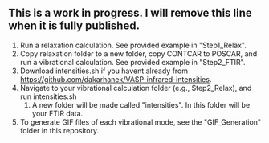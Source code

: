 ## This is a work in progress. I will remove this line when it is fully published.

1. Run a relaxation calculation. See provided example in "Step1_Relax".
2. Copy relaxation folder to a new folder, copy CONTCAR to POSCAR, and run a vibrational calculation. See provided example in "Step2_FTIR".
3. Download intensities.sh if you havent already from https://github.com/dakarhanek/VASP-infrared-intensities.
4. Navigate to your vibrational calculation folder (e.g., Step2_Relax), and run intensities.sh
	1. A new folder will be made called "intensities". In this folder will be your FTIR data.
5. To generate GIF files of each vibrational mode, see the "GIF_Generation" folder in this repository.
